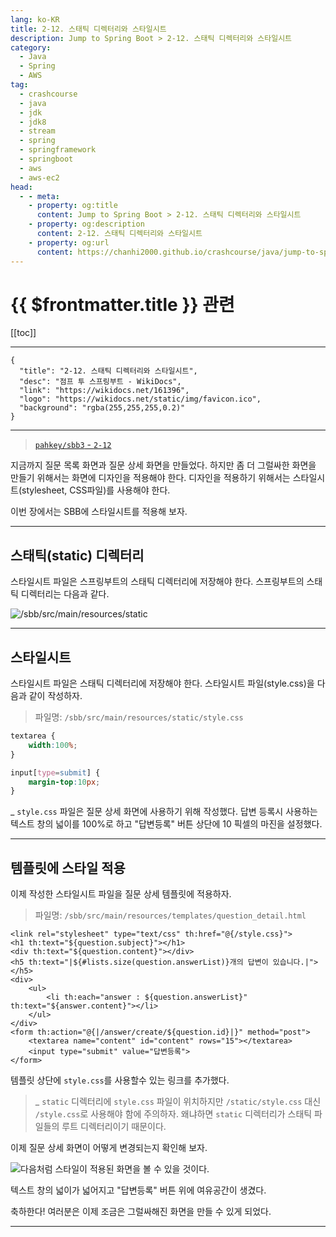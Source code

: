```yaml
---
lang: ko-KR
title: 2-12. 스태틱 디렉터리와 스타일시트
description: Jump to Spring Boot > 2-12. 스태틱 디렉터리와 스타일시트
category:
  - Java
  - Spring
  - AWS
tag: 
  - crashcourse
  - java
  - jdk
  - jdk8
  - stream
  - spring
  - springframework
  - springboot
  - aws
  - aws-ec2
head:
  - - meta:
    - property: og:title
      content: Jump to Spring Boot > 2-12. 스태틱 디렉터리와 스타일시트
    - property: og:description
      content: 2-12. 스태틱 디렉터리와 스타일시트
    - property: og:url
      content: https://chanhi2000.github.io/crashcourse/java/jump-to-spring-boot/02L.html
---
```


# {{ $frontmatter.title }} 관련

[[toc]]

---

```component VPCard
{
  "title": "2-12. 스태틱 디렉터리와 스타일시트",
  "desc": "점프 투 스프링부트 - WikiDocs",
  "link": "https://wikidocs.net/161396",
  "logo": "https://wikidocs.net/static/img/favicon.ico",
  "background": "rgba(255,255,255,0.2)"
}
```

---

> [<FontIcon icon="iconfont icon-github"/> `pahkey/sbb3` - <FontIcon icon="iconfont icon-folder"/> `2-12`](https://github.com/pahkey/sbb3/tree/2-12)

<VidStack src="youtube/nGcyNWz6f84"/>

지금까지 질문 목록 화면과 질문 상세 화면을 만들었다. 하지만 좀 더 그럴싸한 화면을 만들기 위해서는 화면에 디자인을 적용해야 한다. 디자인을 적용하기 위해서는 스타일시트(stylesheet, CSS파일)를 사용해야 한다.

이번 장에서는 SBB에 스타일시트를 적용해 보자.

---

## 스태틱(static) 디렉터리

스타일시트 파일은 스프링부트의 스태틱 디렉터리에 저장해야 한다. 스프링부트의 스태틱 디렉터리는 다음과 같다.

![<FontIcon icon="iconfont icon-folder"/>`/sbb/src/main/resources/static`](https://wikidocs.net/images/page/161396/C_2-12_1.png)

---

## 스타일시트

스타일시트 파일은 스태틱 디렉터리에 저장해야 한다. 스타일시트 파일(style.css)을 다음과 같이 작성하자.

> 파일명: <FontIcon icon="iconfont icon-folder"/>`/sbb/src/main/resources/static/`<FontIcon icon="fa-brands fa-css3-alt"/>`style.css`

```css
textarea {
    width:100%;
}

input[type=submit] {
    margin-top:10px;
}
```

_ <FontIcon icon="fa-brands fa-css3-alt"/>`style.css` 파일은 질문 상세 화면에 사용하기 위해 작성했다. 답변 등록시 사용하는 텍스트 창의 넓이를 100%로 하고 "답변등록" 버튼 상단에 10 픽셀의 마진을 설정했다.

---

## 템플릿에 스타일 적용

이제 작성한 스타일시트 파일을 질문 상세 템플릿에 적용하자.

> 파일명: <FontIcon icon="iconfont icon-folder"/>`/sbb/src/main/resources/templates/`<FontIcon icon="fa-brands fa-html"/>`question_detail.html`

```html{1}
<link rel="stylesheet" type="text/css" th:href="@{/style.css}">
<h1 th:text="${question.subject}"></h1>
<div th:text="${question.content}"></div>
<h5 th:text="|${#lists.size(question.answerList)}개의 답변이 있습니다.|"></h5>
<div>
    <ul>
        <li th:each="answer : ${question.answerList}" th:text="${answer.content}"></li>
    </ul>
</div>
<form th:action="@{|/answer/create/${question.id}|}" method="post">
    <textarea name="content" id="content" rows="15"></textarea>
    <input type="submit" value="답변등록">
</form>
```

템플릿 상단에 <FontIcon icon="fa-brands fa-css3-alt"/>`style.css`를 사용할수 있는 링크를 추가했다.

> _ <FontIcon icon="iconfont icon-folder"/>`static` 디렉터리에 <FontIcon icon="fa-brands fa-css3-alt"/>`style.css` 파일이 위치하지만 `/static/style.css` 대신 `/style.css`로 사용해야 함에 주의하자. 왜냐하면 <FontIcon icon="iconfont icon-folder"/>`static` 디렉터리가 스태틱 파일들의 루트 디렉터리이기 때문이다.

이제 질문 상세 화면이 어떻게 변경되는지 확인해 보자.

![다음처럼 스타일이 적용된 화면을 볼 수 있을 것이다.](https://wikidocs.net/images/page/161396/O_2-12_2.png)

텍스트 창의 넓이가 넓어지고 "답변등록" 버튼 위에 여유공간이 생겼다.

축하한다! 여러분은 이제 조금은 그럴싸해진 화면을 만들 수 있게 되었다.

---

<TagLinks />
